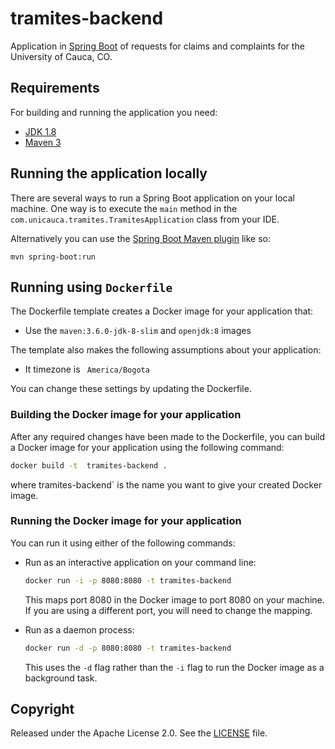 
# tramites-backend

Application in [Spring Boot](http://projects.spring.io/spring-boot/) of requests for claims and complaints for the University of Cauca, CO.

## Requirements

For building and running the application you need:

- [JDK 1.8](http://www.oracle.com/technetwork/java/javase/downloads/jdk8-downloads-2133151.html)
- [Maven 3](https://maven.apache.org)

## Running the application locally

There are several ways to run a Spring Boot application on your local machine. One way is to execute the `main` method in the `com.unicauca.tramites.TramitesApplication` class from your IDE.

Alternatively you can use the [Spring Boot Maven plugin](https://docs.spring.io/spring-boot/docs/current/reference/html/build-tool-plugins-maven-plugin.html) like so:

```shell
mvn spring-boot:run
```

## Running using `Dockerfile`

The Dockerfile template creates a Docker image for your application that:

* Use the `maven:3.6.0-jdk-8-slim` and `openjdk:8` images

The template also makes the following assumptions about your application:

* It timezone is ` America/Bogota`

You can change these settings by updating the Dockerfile.

### Building the Docker image for your application

After any required changes have been made to the Dockerfile, you can build a Docker image for your application using the following command:

```sh
docker build -t  tramites-backend .
```
where tramites-backend` is the name you want to give your created Docker image.

### Running the Docker image for your application
You can run it using either of the following commands:

* Run as an interactive application on your command line:
  ```sh
  docker run -i -p 8080:8080 -t tramites-backend
  ```
  This maps port 8080 in the Docker image to port 8080 on your machine. If you are using a different port, you will need to change the mapping.

* Run as a daemon process:
  ```sh
  docker run -d -p 8080:8080 -t tramites-backend
  ```
  This uses the `-d` flag rather than the `-i` flag to run the Docker image as a background task.

## Copyright

Released under the Apache License 2.0. See the [LICENSE](https://github.com/alirocorrea/tramites-backend/blob/main/LICENSE) file.
